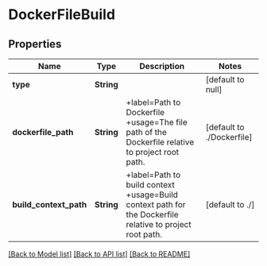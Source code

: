 # DockerFileBuild
## Properties

| Name | Type | Description | Notes |
|------------ | ------------- | ------------- | -------------|
| **type** | **String** |  | [default to null] |
| **dockerfile\_path** | **String** | +label&#x3D;Path to Dockerfile +usage&#x3D;The file path of the Dockerfile relative to project root path. | [default to ./Dockerfile] |
| **build\_context\_path** | **String** | +label&#x3D;Path to build context +usage&#x3D;Build context path for the Dockerfile relative to project root path. | [default to ./] |

[[Back to Model list]](../README.md#documentation-for-models) [[Back to API list]](../README.md#documentation-for-api-endpoints) [[Back to README]](../README.md)

